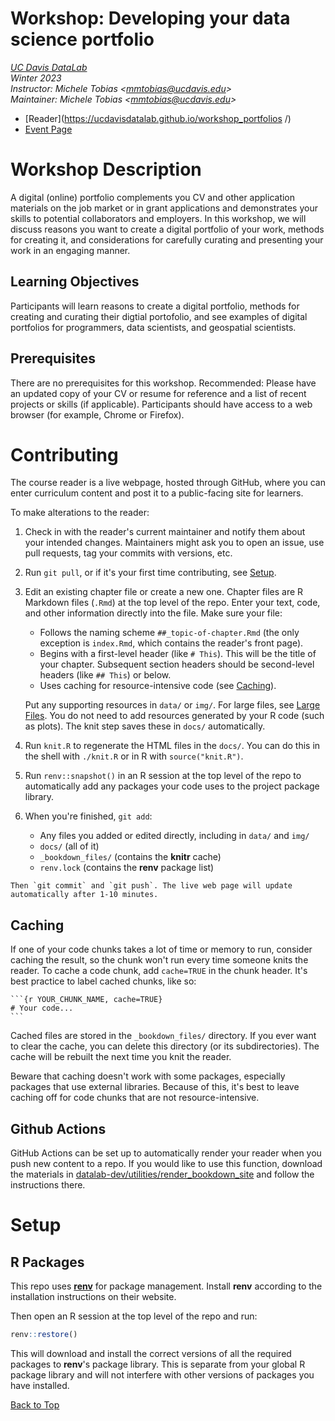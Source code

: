 <!--
# Template: Workshop Reader

This repository is a template for workshop readers for the UC Davis DataLab.
This template uses **bookdown** to knit the reader. You can also optionally use
**renv** to manage packages and Git Large File Storage to manage large files
(instructions included).

To get started, create a new repo on GitHub from this template
([instructions][gh]), then `git clone` your new repo.

[gh]: https://docs.github.com/en/github/creating-cloning-and-archiving-repositories/creating-a-repository-from-a-template

Once you've cloned the repo, here's a checklist of things to do to prepare the
repo:

1. **renv** (optional): To set up **renv**, open R at the top level of the repo
   and run:

    ```r
    renv::init()
    ```

    Restart R. Then, to install the **bookdown** toolchain to the project
    package library, run:

    ```r
    install.packages("bookdown")
    renv::snapshot()
    ```

    You can skip this step if you're not going to use **renv**.

2. `index.Rmd`: Replace the all-caps text with your workshop details.
    + Title (in 2 places, 1 of them in the `output:` HTML block)
    + Author's name
    + Repo name (in 4 places, 2 of them in the `output:` HTML block)
    + Description, learning goals, & prerequisites

3. `README.md`: Replace the all-caps text with your workshop details.
    + Title
    + Quarter & year
    + Author's name & email
    + Reader URL
    + Event URL
    + Description, learning goals, & prerequisites

4. GitHub: In the repo's About section, add the reader URL and appropriate
   tags.

5. GitHub: In the repo's Settings page, enable GitHub pages. Set the branch to
   `main` and the directory to `docs/`.

6. `README.md`: Remove these template instructions, which end at the `#
   Workshop:` header below

7. `git add` all changed files, then `git commit` and `git push`.

-->

# Workshop: Developing your data science portfolio

_[UC Davis DataLab](https://datalab.ucdavis.edu/)_  
_Winter 2023_  
_Instructor: Michele Tobias <<mmtobias@ucdavis.edu>>_  
_Maintainer: Michele Tobias <<mmtobias@ucdavis.edu>>_ 

* [Reader](https://ucdavisdatalab.github.io/workshop_portfolios
/)
* [Event Page](https://datalab.ucdavis.edu/eventscalendar/YOUR_EVENT/)


# Workshop Description
A digital (online) portfolio complements you CV and other application materials on the job market or in grant applications and demonstrates your skills to potential collaborators and employers.  In this workshop, we will discuss reasons you want to create a digital portfolio of your work, methods for creating it, and considerations for carefully curating and presenting your work in an engaging manner.	

## Learning Objectives
Participants will learn reasons to create a digital portfolio, methods for creating and curating their digtial portofolio, and see examples of digital portfolios for programmers, data scientists, and geospatial scientists.	

## Prerequisites
There are no prerequisites for this workshop. Recommended: Please have an updated copy of your CV or resume for reference and a list of recent projects or skills (if applicable). Participants should have access to a web browser (for example, Chrome or Firefox).


# Contributing

The course reader is a live webpage, hosted through GitHub, where you can enter
curriculum content and post it to a public-facing site for learners.

To make alterations to the reader:
	  
1.  Check in with the reader's current maintainer and notify them about your 
    intended changes. Maintainers might ask you to open an issue, use pull 
    requests, tag your commits with versions, etc.

2.  Run `git pull`, or if it's your first time contributing, see
    [Setup](#setup).

3.  Edit an existing chapter file or create a new one. Chapter files are R
    Markdown files (`.Rmd`) at the top level of the repo. Enter your text,
    code, and other information directly into the file. Make sure your file:

    - Follows the naming scheme `##_topic-of-chapter.Rmd` (the only exception
      is `index.Rmd`, which contains the reader's front page).
    - Begins with a first-level header (like `# This`). This will be the title
      of your chapter. Subsequent section headers should be second-level
      headers (like `## This`) or below.
    - Uses caching for resource-intensive code (see [Caching](#caching)).

    Put any supporting resources in `data/` or `img/`. For large files, see
    [Large Files](#large-files). You do not need to
    add resources generated by your R code (such as plots). The knit step saves
    these in `docs/` automatically.

4.  Run `knit.R` to regenerate the HTML files in the `docs/`. You can do this
    in the shell with `./knit.R` or in R with `source("knit.R")`.

5.  Run `renv::snapshot()` in an R session at the top level of the repo to
    automatically add any packages your code uses to the project package
    library.

6.  When you're finished, `git add`:
    - Any files you added or edited directly, including in `data/` and `img/`
    - `docs/` (all of it)
    - `_bookdown_files/` (contains the **knitr** cache)
    * `renv.lock` (contains the **renv** package list)
<!--
    - `.gitattributes` (contains the Git LFS file list)
-->

    Then `git commit` and `git push`. The live web page will update
    automatically after 1-10 minutes.


## Caching

If one of your code chunks takes a lot of time or memory to run, consider
caching the result, so the chunk won't run every time someone knits the
reader. To cache a code chunk, add `cache=TRUE` in the chunk header. It's
best practice to label cached chunks, like so:

````
```{r YOUR_CHUNK_NAME, cache=TRUE}
# Your code...
```
````

Cached files are stored in the `_bookdown_files/` directory. If you ever want
to clear the cache, you can delete this directory (or its subdirectories).
The cache will be rebuilt the next time you knit the reader.

Beware that caching doesn't work with some packages, especially packages that
use external libraries. Because of this, it's best to leave caching off for
code chunks that are not resource-intensive.


<!--
## Large Files

If you want to include a large file (say over 1 MB), you should use git LFS.
You can register a large file with git LFS with the shell command:

```sh
git lfs track YOUR_FILE
```

This command updates the `.gitattributes` file at the top level of the repo. To
make sure the change is saved, you also need to run:

```sh
git add .gitattributes
```

Now that your large is registered with git LFS, you can add, commit, and push
the file with git the same way you would any other file, and git LFS will
automatically intercede as needed.

GitHub provides 1 GB of storage and 1 GB of monthly bandwidth free per repo for
large files. If your large file is more than 50 MB, check with the other
contributors before adding it.
-->

## Github Actions

GitHub Actions can be set up to automatically render your reader when you push 
new content to a repo. If you would like to use this function, download the 
materials in [datalab-dev/utilities/render_bookdown_site][render-site] and 
follow the instructions there.

[render-site]: https://github.com/datalab-dev/utilities/tree/main/render_bookdown_site

# Setup


<!--
## Git LFS

This repo uses [Git Large File Storage][git-lfs] (git LFS) for large files. If
you don't have git LFS installed, [download it][git-lfs] and run the installer.
Then in the shell (in any directory), run:

```sh
git lfs install
```

Then your one-time setup of git LFS is done. Next, clone this repo with `git
clone`. The large files will be downloaded automatically with the rest of the
repo.

[git-lfs]: https://git-lfs.github.com/
-->


## R Packages

This repo uses [**renv**](https://rstudio.github.io/renv/) for package
management. Install **renv** according to the installation instructions on
their website.

Then open an R session at the top level of the repo and run:

```r
renv::restore()
```

This will download and install the correct versions of all the required
packages to **renv**'s package library. This is separate from your global R
package library and will not interfere with other versions of packages you have
installed.

[Back to Top](#top)
